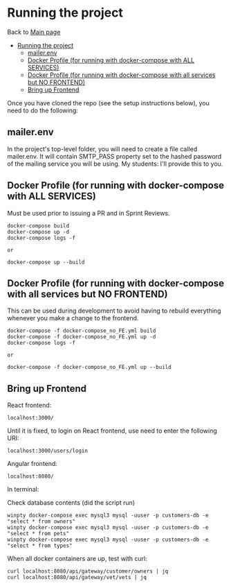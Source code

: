 # Running the project

Back to [Main page](../README.md)

<!-- TOC -->
* [Running the project](#running-the-project)
  * [mailer.env](#mailerenv)
  * [Docker Profile (for running with docker-compose with ALL SERVICES)](#docker-profile-for-running-with-docker-compose-with-all-services)
  * [Docker Profile (for running with docker-compose with all services but NO FRONTEND)](#docker-profile-for-running-with-docker-compose-with-all-services-but-no-frontend)
  * [Bring up Frontend](#bring-up-frontend)
<!-- TOC -->

Once you have cloned the repo (see the setup instructions below), you need to do the following:

## mailer.env
In the project's top-level folder, you will need to create a file called mailer.env. It will contain SMTP_PASS property set to the hashed password of the mailing service you will be using.
My students: I'll provide this to you.


## Docker Profile (for running with docker-compose with ALL SERVICES)
Must be used prior to issuing a PR and in Sprint Reviews.
```
docker-compose build
docker-compose up -d
docker-compose logs -f

or

docker-compose up --build
```

## Docker Profile (for running with docker-compose with all services but NO FRONTEND)
This can be used during development to avoid having to rebuild everything whenever you make a change to the frontend.
```
docker-compose -f docker-compose_no_FE.yml build
docker-compose -f docker-compose_no_FE.yml up -d
docker-compose logs -f

or

docker-compose -f docker-compose_no_FE.yml up --build
```
## Bring up Frontend
React frontend:
```
localhost:3000/
```
Until it is fixed, to login on React frontend, use need to enter the following URI:
```
localhost:3000/users/login
```
Angular frontend:
```
localhost:8080/
```
In terminal:

Check database contents (did the script run)
```
winpty docker-compose exec mysql3 mysql -uuser -p customers-db -e "select * from owners"
winpty docker-compose exec mysql3 mysql -uuser -p customers-db -e "select * from pets"
winpty docker-compose exec mysql3 mysql -uuser -p customers-db -e "select * from types"
```
When all docker containers are up, test with curl:
```
curl localhost:8080/api/gateway/customer/owners | jq
curl localhost:8080/api/gateway/vet/vets | jq
```
